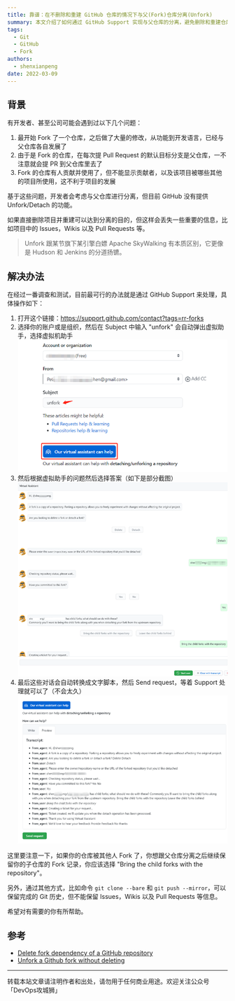 ```yaml
---
title: 靠谱：在不删除和重建 GitHub 仓库的情况下与父(Fork)仓库分离(Unfork)
summary: 本文介绍了如何通过 GitHub Support 实现与父仓库的分离，避免删除和重建仓库带来的数据丢失问题，帮助开发者更好地管理 Fork 的仓库。
tags:
  - Git
  - GitHub
  - Fork
authors:
  - shenxianpeng
date: 2022-03-09
---
```


## 背景

有开发者、甚至公司可能会遇到过以下几个问题：

1. 最开始 Fork 了一个仓库，之后做了大量的修改，从功能到开发语言，已经与父仓库各自发展了
2. 由于是 Fork 的仓库，在每次提 Pull Request 的默认目标分支是父仓库，一不注意就会提 PR 到父仓库里去了
3. Fork 的仓库有人贡献并使用了，但不能显示贡献者，以及该项目被哪些其他的项目所使用，这不利于项目的发展

基于这些问题，开发者会考虑与父仓库进行分离，但目前 GitHub 没有提供 Unfork/Detach 的功能。

如果直接删除项目并重建可以达到分离的目的，但这样会丢失一些重要的信息，比如项目中的 Issues，Wikis 以及 Pull Requests 等。

> Unfork 跟某节旗下某引擎白嫖 Apache SkyWalking 有本质区别，它更像是 Hudson 和 Jenkins 的分道扬镳。

## 解决办法

在经过一番调查和测试，目前最可行的办法就是通过 GitHub Support 来处理，具体操作如下：



1. 打开这个链接：https://support.github.com/contact?tags=rr-forks
2. 选择你的账户或是组织，然后在 Subject 中输入 "unfork" 会自动弹出虚拟助手，选择虚拟机助手
    ![视图 1](type-unfork.png)
3. 然后根据虚拟助手的问题然后选择答案（如下是部分截图）
    ![视图 2](virtual-assistant-1.png)
4. 最后这些对话会自动转换成文字脚本，然后 Send request，等着 Support 处理就可以了（不会太久）
    ![视图 3](virtual-assistant-2.png)

这里要注意一下，如果你的仓库被其他人 Fork 了，你想跟父仓库分离之后继续保留你的子仓库的 Fork 记录，你应该选择 "Bring the child forks with the repository"。

另外，通过其他方式，比如命令 `git clone --bare` 和 `git push --mirror`，可以保留完成的 Git 历史，但不能保留 Issues，Wikis 以及 Pull Requests 等信息。

希望对有需要的你有所帮助。

## 参考

* [Delete fork dependency of a GitHub repository](https://stackoverflow.com/questions/16052477/delete-fork-dependency-of-a-github-repository)
* [Unfork a Github fork without deleting](https://stackoverflow.com/questions/29326767/unfork-a-github-fork-without-deleting/41486339#41486339)

---

转载本站文章请注明作者和出处，请勿用于任何商业用途。欢迎关注公众号「DevOps攻城狮」
